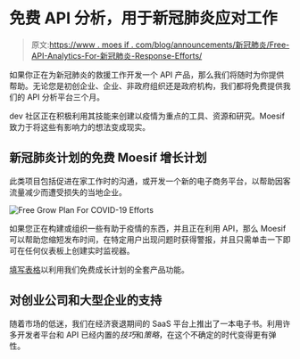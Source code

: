 # 免费 API 分析，用于新冠肺炎应对工作

> 原文:[https://www . moes if . com/blog/announcements/新冠肺炎/Free-API-Analytics-For-新冠肺炎-Response-Efforts/](https://www.moesif.com/blog/announcements/covid-19/Free-API-Analytics-For-COVID-19-Response-Efforts/)

如果你正在为新冠肺炎的救援工作开发一个 API 产品，那么我们将随时为你提供帮助。无论您是初创企业、企业、非政府组织还是政府机构，我们都将免费提供我们的 API 分析平台三个月。

dev 社区正在积极利用其技能来创建以疫情为重点的工具、资源和研究。Moesif 致力于将这些有影响力的想法变成现实。

## 新冠肺炎计划的免费 Moesif 增长计划

此类项目包括促进在家工作时的沟通，或开发一个新的电子商务平台，以帮助因客流量减少而遭受损失的当地企业。

![Free Grow Plan For COVID-19 Efforts](../Images/93784bae103d5383ef6d7dc99242f730.png)

如果您正在构建或组织一些有助于疫情的东西，并且正在利用 API，那么 Moesif 可以帮助您缩短发布时间，在特定用户出现问题时获得警报，并且只需单击一下即可在任何仪表板上创建实时监视器。

[填写表格](https://share.hsforms.com/1_YClo1EPTLKJTOmvP_nQ9w1hndq "COVID-19 relief effort program")以利用我们免费成长计划的全套产品功能。

## 对创业公司和大型企业的支持

随着市场的低迷，我们在经济衰退期间的 SaaS 平台上推出了一本电子书。利用许多开发者平台和 API 已经内置的*技巧*和*策略*，在这个不确定的时代变得更有弹性。